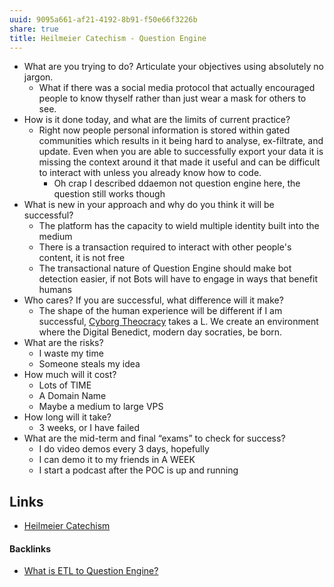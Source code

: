```yaml
---
uuid: 9095a661-af21-4192-8b91-f50e66f3226b
share: true
title: Heilmeier Catechism - Question Engine
---
```

- What are you trying to do? Articulate your objectives using absolutely no jargon.
	- What if there was a social media protocol that actually encouraged people to know thyself rather than just wear a mask for others to see.
- How is it done today, and what are the limits of current practice?
	- Right now people personal information is stored within gated communities which results in it being hard to analyse, ex-filtrate, and update. Even when you are able to successfully export your data it is missing the context around it that made it useful and can be difficult to interact with unless you already know how to code.
		- Oh crap I described ddaemon not question engine here, the question still works though
- What is new in your approach and why do you think it will be successful?
	- The platform has the capacity to wield multiple identity built into the medium
	- There is a transaction required to interact with other people's content, it is not free
	- The transactional nature of Question Engine should make bot detection easier, if not Bots will have to engage in ways that benefit humans
- Who cares? If you are successful, what difference will it make?
	- The shape of the human experience will be different if I am successful, [Cyborg Theocracy](../39e336a3-23ba-43e2-8ad2-c54c676c13b1) takes a L. We create an environment where the Digital Benedict, modern day socraties, be born.
- What are the risks?
	- I waste my time
	- Someone steals my idea
- How much will it cost?
	- Lots of TIME
	- A Domain Name
	- Maybe a medium to large VPS
- How long will it take?
	- 3 weeks, or I have failed
- What are the mid-term and final “exams” to check for success?
	- I do video demos every 3 days, hopefully
	- I can demo it to my friends in A WEEK
	- I start a podcast after the POC is up and running

## Links

* [Heilmeier Catechism](../edc84150-2be7-4533-8a4b-768eeff624af)

#### Backlinks

* [What is ETL to Question Engine?](/65d3b35b-b939-4da8-bd29-e206dd2ea9bc)